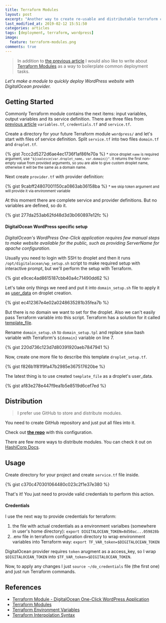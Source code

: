 ```yaml
---
title: Terraform Modules
layout: post
excerpt: "Another way to create re-usable and distributable terraform configuration."
last_modified_at: 2019-02-12 15:51:50
categories: articles
tags: [deployment, terraform, wordpress]
image:
  feature: terraform-modules.png
comments: true
---
```


> In addition to [the previous article](/articles/how-to-deploy-applications-to-digitalocean-with-terraform/) I would also like to write about [Terraform&nbsp;Modules](https://www.terraform.io/docs/modules/index.html) as a way to boilerplate common deployment tasks.

*Let's make a module to quickly deploy WordPress website with DigitalOcean provider.*

## Getting Started

Commonly Terraform module contains the next items: input variables, output variables and its service definition. There are three files from [previous article](/articles/how-to-deploy-applications-to-digitalocean-with-terraform/) `variables.tf`, `credentials.tf` and `service.tf`.

Create a directory for your future Terraform module `wordpress/` and let's start with files of service definition. Split `service.tf` into two files `domain.tf` and `droplet.tf`.

{% gist 7ccc2d5272d6ae4ec1736f1af86fe70a %}
<small>* since droplet `name` is required argument, use `"${coalesce(var.droplet_name, var.domain)}"`. It&nbsp;returns the first non-empty value from provided arguments, so you are able to give custom droplet name, otherwise it will be the same as a domain name.</small>

Next create `provider.tf` with provider definition:

{% gist 9cabff24807001150ca0863ab36158ba %}
<small>* we skip token argument and will provide it via environment variable</small>

At this moment there are complete service and provider definitions. But no variables are defined, so do it.

{% gist 277da253ab62fd48d3d3b060897e12fc %}

#### DigitalOcean WordPress specific setup

*DigitalOcean's WordPress One-Click application requires few manual steps to make website available for the public, such as providing ServerName for apache configuration.*

Usually you need to login with SSH to droplet and then it runs `/opt/digitalocean/wp_setup.sh` script to make required setup with interactive prompt, but we'll perform the setup with Terraform.

{% gist e9cec4ad8615187cbb40a4c71490dd62 %}

Let's take only things we need and put it into `domain_setup.sh` file to apply it as [user_data](https://www.terraform.io/docs/providers/do/r/droplet.html#user_data) on droplet creation.

{% gist ec412367e4e02a0248635281b35fea7b %}

But there is no domain we want to set for the droplet. Also we can't easily pass Terraform variable into this script. Terraform has a solution for it called [template_file](https://www.terraform.io/docs/providers/template/d/file.html).

Rename `domain_setup.sh` to `domain_setup.tpl` and replace `$dom` bash variable with Terraform's `${domain}` variable on line 7.

{% gist 220d736c123d7d80391920aeb7847941 %}

Now, create one more file to describe this template `droplet_setup.tf`.

{% gist f826b1f81f9fa47b2985e367517620be %}

The latest thing is to use created `template_file` as a droplet's user_data.

{% gist af83e278e447f9ea1b5e8519d6cef7ed %}

## Distribution

> I prefer use GitHub to store and distribute modules.

You need to create GitHub repository and just put all files into it. 

Check out [**the repo**](https://github.com/sergeykuzmich/tfmodule-do_wordpress) with this configuration.

There are few more ways to distribute modules. You can check it out on [HashiCorp Docs](https://www.terraform.io/docs/modules/sources.html).

## Usage

Create directory for your project and create `service.tf` file inside.

{% gist c370c470301064480c023c2f1e37e380 %}

That's it! You just need to provide valid credentials to perform this action.

#### Credentials

I use the next way to provide credentials for terraform:

1. the file with actual credentials as a environment varialbes (somewhere in user's home directory):
    `export DIGITALOCEAN_TOKEN=8d50ac...059828b`
2. .env file in terraform configuration directory to wrap environment variables into Terraform way:
    `export TF_VAR_token=$DIGITALOCEAN_TOKEN`

DigitalOcean provider requires `token` arugment as a access_key, so I wrap `$DIGITALOCEAN_TOKEN` into `$TF_VAR_token=$DIGITALOCEAN_TOKEN`.

Now, to apply any changes I just `source ~/do_credentials` file (the first one) and just run Terraform commands.

## References

* [Terraform Module - DigitalOcean One-Click WordPress Application](https://github.com/sergeykuzmich/tfmodule-do_wordpress)
* [Terraform Modules](https://www.terraform.io/docs/modules/index.html)
* [Terraform Environment Variables](https://www.terraform.io/docs/configuration/environment-variables.html#tf_var_name)
* [Terraform Interpolation Syntax](https://www.terraform.io/docs/configuration/interpolation.html)
